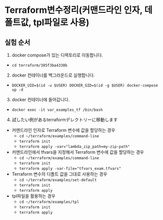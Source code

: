 # Terraform변수정리(커맨드라인 인자, 데폴트값, tpl파일로 사용)

## 실험 순서
1. docker compose가 있는 디렉토리로 이동합니다. 
  - `cd terraform/385f3ba4338b`
2. docker 컨테이너를 백그라운드로 실행합니다.
  - `DOCKER_UID=$(id -u $USER) DOCKER_GID=$(id -g $USER) docker-compose up -d`
3. docker 컨테이너에 들어갑니다.
  - `docker exec -it var_examples_tf /bin/bash`

4. 試したい例があるterraformデレクトリーに移動します
  - 커맨드라인 인자로 Terraform 변수에 값을 할당하는 경우
    - `cd ~/terraform/examples/command-line`
    - `terraform init`
    - `terraform apply -var="lambda_zip_path=my-zip-path"`
  - 커맨드라인에서 tfvars을 지정해서 Terraform 변수에 값을 할당하는 경우
    - `cd ~/terraform/examples/command-line`
    - `terraform init`
    - `terraform apply -var-file="tfvars_exam.tfvars"`
  - Terraform 변수의 디폴트 값을 그대로 사용하는 경우
    - `cd ~/terraform/examples/set-default`
    - `terraform init`
    - `terraform apply`
  - tpl파일을 활용하는 경우
    - `cd ~/terraform/examples/tpl`
    - `terraform init`
    - `terraform apply`
